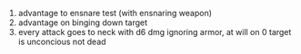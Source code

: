 1. advantage to ensnare test (with ensnaring weapon)
2. advantage on binging down target
3. every attack goes to neck with d6 dmg ignoring armor, at will on 0 target is unconcious not dead